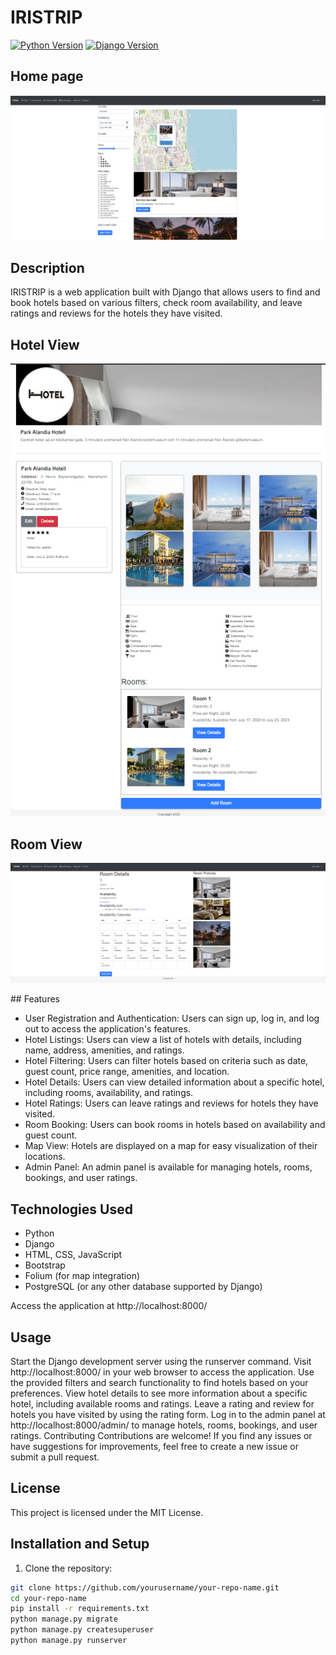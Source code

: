 # IRISTRIP

[![Python Version](https://img.shields.io/badge/python-3.8%2B-blue)](https://www.python.org/downloads/)
[![Django Version](https://img.shields.io/badge/django-3.2%2B-green)](https://www.djangoproject.com/download/)

## Home page
<p align="center"><img src="./readme_assets/home.jpg"></p>

## Description

IRISTRIP is a web application built with Django that allows users to find and book hotels based on various filters, check room availability, and leave ratings and reviews for the hotels they have visited.
## Hotel View
<p align="center"><img src="./readme_assets/hotel_view.jpg"></p>

## Room View
<p align="center"><img src="./readme_assets/room_view.jpg"></p>
## Features

- User Registration and Authentication: Users can sign up, log in, and log out to access the application's features.
- Hotel Listings: Users can view a list of hotels with details, including name, address, amenities, and ratings.
- Hotel Filtering: Users can filter hotels based on criteria such as date, guest count, price range, amenities, and location.
- Hotel Details: Users can view detailed information about a specific hotel, including rooms, availability, and ratings.
- Hotel Ratings: Users can leave ratings and reviews for hotels they have visited.
- Room Booking: Users can book rooms in hotels based on availability and guest count.
- Map View: Hotels are displayed on a map for easy visualization of their locations.
- Admin Panel: An admin panel is available for managing hotels, rooms, bookings, and user ratings.

## Technologies Used

- Python
- Django
- HTML, CSS, JavaScript
- Bootstrap
- Folium (for map integration)
- PostgreSQL (or any other database supported by Django)

Access the application at http://localhost:8000/
## Usage
Start the Django development server using the runserver command.
Visit http://localhost:8000/ in your web browser to access the application.
Use the provided filters and search functionality to find hotels based on your preferences.
View hotel details to see more information about a specific hotel, including available rooms and ratings.
Leave a rating and review for hotels you have visited by using the rating form.
Log in to the admin panel at http://localhost:8000/admin/ to manage hotels, rooms, bookings, and user ratings.
Contributing
Contributions are welcome! If you find any issues or have suggestions for improvements, feel free to create a new issue or submit a pull request.

## License
This project is licensed under the MIT License.

## Installation and Setup

1. Clone the repository:

```bash
git clone https://github.com/yourusername/your-repo-name.git
cd your-repo-name
pip install -r requirements.txt
python manage.py migrate
python manage.py createsuperuser
python manage.py runserver


